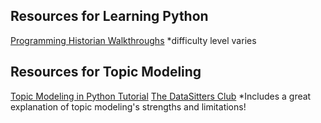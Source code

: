 ## Resources for Learning Python
[Programming Historian Walkthroughs](https://programminghistorian.org/en/lessons/?topic=python) *difficulty level varies
## Resources for Topic Modeling
[Topic Modeling in Python Tutorial](https://towardsdatascience.com/topic-modelling-in-python-with-spacy-and-gensim-dc8f7748bdbf/)
[The DataSitters Club](https://datasittersclub.github.io/site/dsc20.html) *Includes a great explanation of topic modeling's strengths and limitations!
